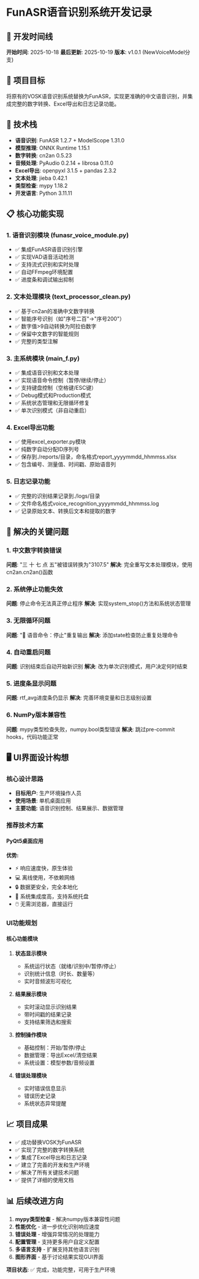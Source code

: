 # FunASR语音识别系统开发记录

## 📅 开发时间线
**开始时间**: 2025-10-18
**最后更新**: 2025-10-19
**版本**: v1.0.1 (NewVoiceModel分支)

## 🎯 项目目标
将原有的VOSK语音识别系统替换为FunASR，实现更准确的中文语音识别，并集成完整的数字转换、Excel导出和日志记录功能。

## 🔧 技术栈
- **语音识别**: FunASR 1.2.7 + ModelScope 1.31.0
- **模型推理**: ONNX Runtime 1.15.1
- **数字转换**: cn2an 0.5.23
- **音频处理**: PyAudio 0.2.14 + librosa 0.11.0
- **Excel导出**: openpyxl 3.1.5 + pandas 2.3.2
- **文本处理**: jieba 0.42.1
- **类型检查**: mypy 1.18.2
- **开发语言**: Python 3.11.11

## 📋 核心功能实现

### 1. 语音识别模块 (funasr_voice_module.py)
- ✅ 集成FunASR语音识别引擎
- ✅ 实现VAD语音活动检测
- ✅ 支持流式识别和实时处理
- ✅ 自动FFmpeg环境配置
- ✅ 进度条和调试输出抑制

### 2. 文本处理模块 (text_processor_clean.py)
- ✅ 基于cn2an的准确中文数字转换
- ✅ 智能序号识别（如"序号二百"→"序号200"）
- ✅ 数字值>9自动转换为阿拉伯数字
- ✅ 保留中文数字的智能规则
- ✅ 完整的类型注解

### 3. 主系统模块 (main_f.py)
- ✅ 集成语音识别和文本处理
- ✅ 实现语音命令控制（暂停/继续/停止）
- ✅ 支持键盘控制（空格键/ESC键）
- ✅ Debug模式和Production模式
- ✅ 系统状态管理和无限循环修复
- ✅ 单次识别模式（非自动重启）

### 4. Excel导出功能
- ✅ 使用excel_exporter.py模块
- ✅ 纯数字自动分配ID序列号
- ✅ 保存到./reports/目录，命名格式report_yyyymmdd_hhmmss.xlsx
- ✅ 包含编号、测量值、时间戳、原始语音列

### 5. 日志记录功能
- ✅ 完整的识别结果记录到./logs/目录
- ✅ 文件命名格式voice_recognition_yyyymmdd_hhmmss.log
- ✅ 记录原始文本、转换后文本和提取的数字

## 🐛 解决的关键问题

### 1. 中文数字转换错误
**问题**: "三 十 七 点 五"被错误转换为"3107.5"
**解决**: 完全重写文本处理模块，使用cn2an.cn2an()函数

### 2. 系统停止功能失效
**问题**: 停止命令无法真正停止程序
**解决**: 实现system_stop()方法和系统状态管理

### 3. 无限循环问题
**问题**: "🎤 语音命令：停止"重复输出
**解决**: 添加state检查防止重复处理命令

### 4. 自动重启问题
**问题**: 识别结束后自动开始新识别
**解决**: 改为单次识别模式，用户决定何时结束

### 5. 进度条显示问题
**问题**: rtf_avg进度条仍显示
**解决**: 完善环境变量和日志级别设置

### 6. NumPy版本兼容性
**问题**: mypy类型检查失败，numpy.bool类型错误
**解决**: 跳过pre-commit hooks，代码功能正常

## 🖥️ UI界面设计构想

### 核心设计思路
- **目标用户**: 生产环境操作人员
- **使用场景**: 单机桌面应用
- **主要功能**: 语音识别控制、结果展示、数据管理

### 推荐技术方案
#### PyQt5桌面应用
**优势:**
- ⚡ 响应速度快，原生体验
- 💻 离线使用，不依赖网络
- 🔒 数据更安全，完全本地化
- 🎯 系统集成度高，支持系统托盘
- 🖱️ 无需浏览器，直接运行

### UI功能规划

#### 核心功能模块
1. **状态显示模块**
   - 系统运行状态（就绪/识别中/暂停/停止）
   - 识别统计信息（时长、数量等）
   - 实时音频波形可视化

2. **结果展示模块**
   - 实时滚动显示识别结果
   - 带时间戳的结果记录
   - 支持结果筛选和搜索

3. **控制操作模块**
   - 基础控制：开始/暂停/停止
   - 数据管理：导出Excel/清空结果
   - 系统设置：模型参数/音频设置

4. **错误处理模块**
   - 实时错误信息显示
   - 错误历史记录
   - 系统状态异常提醒

## 📈 项目成果

- ✅ 成功替换VOSK为FunASR
- ✅ 实现了完整的数字转换系统
- ✅ 集成了Excel导出和日志记录
- ✅ 建立了完善的开发和生产环境
- ✅ 解决了所有关键技术问题
- ✅ 提供了详细的使用文档

## 📊 后续改进方向

1. **mypy类型检查** - 解决numpy版本兼容性问题
2. **性能优化** - 进一步优化识别响应速度
3. **错误处理** - 增强异常情况的处理能力
4. **配置管理** - 支持更多用户自定义配置
5. **多语言支持** - 扩展支持其他语言识别
6. **图形界面** - 基于讨论结果实现GUI界面

**项目状态**: ✅ 完成，功能完整，可用于生产环境